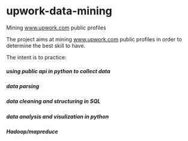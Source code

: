 # upwork-data-mining
Mining www.upwork.com public profiles

The project aims at mining www.upwork.com public profiles in order to determine the best skill to have.

The intent is to practice:
##### using public api in python to collect data
##### data parsing
##### data cleaning and structuring in SQL
##### data analysis and visulization in python
##### Hadoop/mapreduce

